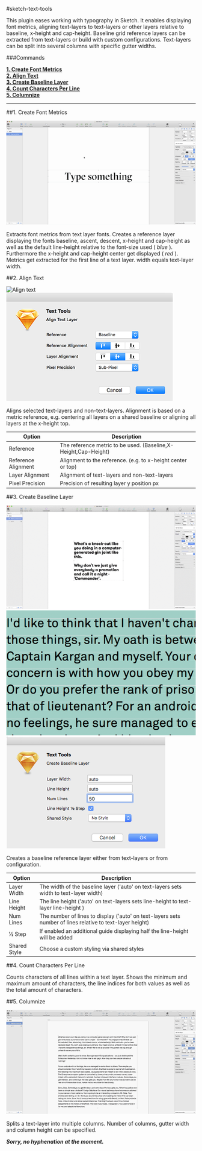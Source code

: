 #sketch-text-tools

This plugin eases working with typography in Sketch. It enables displaying font metrics, aligning text-layers to text-layers or other layers relative to baseline, x-height and cap-height. Baseline grid reference layers can be extracted from text-layers or build with custom configurations. Text-layers can be split into several columns with specific gutter widths.

###Commands

[**1. Create Font Metrics**](#1)  
[**2. Align Text**](#2)   
[**3. Create Baseline Layer**](#3)   
[**4. Count Characters Per Line**](#4)   
[**5. Columnize**](#5)   

---

<a name="1"/>
##1. Create Font Metrics

![Font Metric](./text-tools-font-metrics.gif)

Extracts font metrics from text layer fonts. Creates a reference layer displaying the fonts baseline, ascent, descent, x-height and cap-height as well as the default line-height relative to the font-size used ( *blue* ). Furthermore the x-height and cap-height center get displayed ( *red* ). Metrics get extracted for the first line of a text layer. width equals text-layer width.

<a name="2"/>
##2. Align Text

![Align text](text-tools-align.gif)
![Align text](text-tools-alignment-panel.png)

Aligns selected text-layers and non-text-layers. Alignment is based on a metric reference, e.g. centering all layers on a shared baseline or aligning all layers at the x-height top.

Option              | Description
------------------- | ---------------------------------------------------------------
Reference           | The reference metric to be used. (Baseline,X-Height,Cap-Height)
Reference Alignment | Alignment to the reference. (e.g. to x-height center or top)
Layer Alignment     | Alignment of text-layers and non-text-layers
Pixel Precision     | Precision of resulting layer y position px

<a name="3"/>
##3. Create Baseline Layer

![Baseline Layer](text-tools-baseline-layer.gif)
![Baseline Layer](text-tools-baseline.png)
![Baseline Layer](text-tools-baseline-panel.png)

Creates a baseline reference layer either from text-layers or from configuration.

Option       | Description
------------ | --------------------------------------------------------------------------------------
Layer Width  | The width of the baseline layer ('auto' on text-layers sets width to text-layer width)
Line Height  | The line height  ('auto' on text-layers sets line-height to text-layer line-height )
Num Lines    | The number of lines to display ('auto' on text-layers sets number of lines relative to text-layer height)
½ Step       | If enabled an additional guide displaying half the line-height will be added
Shared Style | Choose a custom styling via shared styles

<a name="4"/>
##4. Count Characters Per Line

Counts characters of all lines within a text layer. Shows the minimum and maximum amount of characters, the line indices for both values as well as the total amount of characters. 

<a name="5"/>
##5. Columnize

![Columnize](text-tools-columnize.gif)

Splits a text-layer into multiple columns. Number of columns, gutter width and column height can be specified.

***Sorry, no hyphenation at the moment.***
